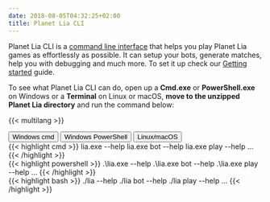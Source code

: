 ```yaml
---
date: 2018-08-05T04:32:25+02:00
title: Planet Lia CLI
---
```


Planet Lia CLI is a <a href="https://en.wikipedia.org/wiki/Command-line_interface" target="_blank">command line interface</a> that helps you play Planet Lia games as effortlessly as possible.
It can setup your bots, generate matches, help you with debugging and much more.
To set it up check our [Getting started](/getting-started) guide.

To see what Planet Lia CLI can do, open up a **Cmd.exe** or **PowerShell.exe** on Windows or a **Terminal** on Linux or macOS, **move to the unzipped Planet Lia directory** and run the command below:

{{< multilang >}}

<div class="tab">
    <button class="tablinks tc1 active" onclick="changeLanguage(event, 'Cmd', 'tc1', 'cc1')">Windows cmd</button>
    <button class="tablinks tc1" onclick="changeLanguage(event, 'PowerShell', 'tc1', 'cc1')">Windows PowerShell</button>
    <button class="tablinks tc1" onclick="changeLanguage(event, 'Terminal', 'tc1', 'cc1')">Linux/macOS</button>
</div>

<div id="Cmd" class="tabcontent cc1" style="display: block;">
{{< highlight cmd >}}
lia.exe --help
lia.exe bot --help
lia.exe play --help
...
{{< /highlight >}}
</div>

<div id="PowerShell" class="tabcontent cc1">
{{< highlight powershell >}}
.\lia.exe --help
.\lia.exe bot --help
.\lia.exe play --help
...
{{< /highlight >}}
</div>

<div id="Terminal" class="tabcontent cc1">
{{< highlight bash >}}
./lia --help
./lia bot --help
./lia play --help
...
{{< /highlight >}}
</div>
